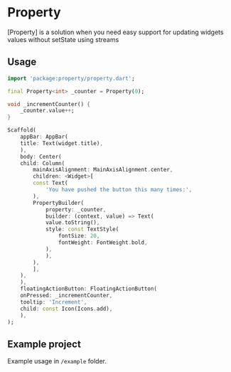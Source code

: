 # Property

[Property] is a solution when you need easy support for updating widgets values without setState using streams

## Usage

```dart
import 'package:property/property.dart';

final Property<int> _counter = Property(0);

void _incrementCounter() {
    _counter.value++;
}

Scaffold(
    appBar: AppBar(
    title: Text(widget.title),
    ),
    body: Center(
    child: Column(
        mainAxisAlignment: MainAxisAlignment.center,
        children: <Widget>[
        const Text(
            'You have pushed the button this many times:',
        ),
        PropertyBuilder(
            property: _counter,
            builder: (context, value) => Text(
            value.toString(),
            style: const TextStyle(
                fontSize: 20,
                fontWeight: FontWeight.bold,
            ),
            ),
        ),
        ],
    ),
    ),
    floatingActionButton: FloatingActionButton(
    onPressed: _incrementCounter,
    tooltip: 'Increment',
    child: const Icon(Icons.add),
    ),
);
```
## Example project

Example usage in `/example` folder.